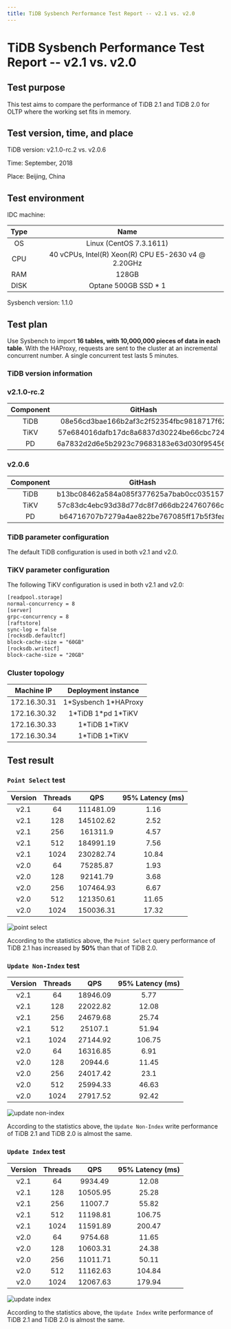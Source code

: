```yaml
---
title: TiDB Sysbench Performance Test Report -- v2.1 vs. v2.0
---
```


# TiDB Sysbench Performance Test Report -- v2.1 vs. v2.0

## Test purpose

This test aims to compare the performance of TiDB 2.1 and TiDB 2.0 for OLTP where the working set fits in memory.

## Test version, time, and place

TiDB version: v2.1.0-rc.2 vs. v2.0.6

Time: September, 2018

Place: Beijing, China

## Test environment

IDC machine:

| Type | Name |
| :-: | :-: |
| OS | Linux (CentOS 7.3.1611) |
| CPU | 40 vCPUs, Intel(R) Xeon(R) CPU E5-2630 v4 @ 2.20GHz |
| RAM | 128GB |
| DISK | Optane 500GB SSD \* 1 |

Sysbench version: 1.1.0

## Test plan

Use Sysbench to import **16 tables, with 10,000,000 pieces of data in each table**. With the HAProxy, requests are sent to the cluster at an incremental concurrent number. A single concurrent test lasts 5 minutes.

### TiDB version information

### v2.1.0-rc.2

| Component | GitHash |
| :-: | :-: |
| TiDB | 08e56cd3bae166b2af3c2f52354fbc9818717f62 |
| TiKV | 57e684016dafb17dc8a6837d30224be66cbc7246 |
| PD | 6a7832d2d6e5b2923c79683183e63d030f954563 |

### v2.0.6

| Component | GitHash |
| :-: | :-: |
| TiDB | b13bc08462a584a085f377625a7bab0cc0351570 |
| TiKV | 57c83dc4ebc93d38d77dc8f7d66db224760766cc |
| PD | b64716707b7279a4ae822be767085ff17b5f3fea |

### TiDB parameter configuration

The default TiDB configuration is used in both v2.1 and v2.0.

### TiKV parameter configuration

The following TiKV configuration is used in both v2.1 and v2.0:

```txt
[readpool.storage]
normal-concurrency = 8
[server]
grpc-concurrency = 8
[raftstore]
sync-log = false
[rocksdb.defaultcf]
block-cache-size = "60GB"
[rocksdb.writecf]
block-cache-size = "20GB"
```

### Cluster topology

| Machine IP | Deployment instance |
| :-: | :-: |
| 172.16.30.31 | 1\*Sysbench 1\*HAProxy |
| 172.16.30.32 | 1\*TiDB 1\*pd 1\*TiKV |
| 172.16.30.33 | 1\*TiDB 1\*TiKV |
| 172.16.30.34 | 1\*TiDB 1\*TiKV |

## Test result

### `Point Select` test

| Version | Threads | QPS | 95% Latency (ms) |
| :-: | :-: | :-: | :-: |
| v2.1 | 64   | 111481.09 | 1.16  |
| v2.1 | 128  | 145102.62 | 2.52  |
| v2.1 | 256  | 161311.9  | 4.57  |
| v2.1 | 512  | 184991.19 | 7.56  |
| v2.1 | 1024 | 230282.74 | 10.84 |
| v2.0 | 64   | 75285.87  | 1.93  |
| v2.0 | 128  | 92141.79  | 3.68  |
| v2.0 | 256  | 107464.93 | 6.67  |
| v2.0 | 512  | 121350.61 | 11.65 |
| v2.0 | 1024 | 150036.31 | 17.32 |

![point select](https://download.pingcap.com/images/docs/sysbench_v3_point_select.png)

According to the statistics above, the `Point Select` query performance of TiDB 2.1 has increased by **50%** than that of TiDB 2.0.

### `Update Non-Index` test

| Version | Threads | QPS | 95% Latency (ms) |
| :-: | :-: | :-: | :-: |
| v2.1 | 64   | 18946.09 | 5.77   |
| v2.1 | 128  | 22022.82 | 12.08  |
| v2.1 | 256  | 24679.68 | 25.74  |
| v2.1 | 512  | 25107.1  | 51.94  |
| v2.1 | 1024 | 27144.92 | 106.75 |
| v2.0 | 64   | 16316.85 | 6.91   |
| v2.0 | 128  | 20944.6  | 11.45  |
| v2.0 | 256  | 24017.42 | 23.1   |
| v2.0 | 512  | 25994.33 | 46.63  |
| v2.0 | 1024 | 27917.52 | 92.42  |

![update non-index](https://download.pingcap.com/images/docs/sysbench_v3_update_non_index.png)

According to the statistics above, the `Update Non-Index` write performance of TiDB 2.1 and TiDB 2.0 is almost the same.

### `Update Index` test

| Version | Threads | QPS | 95% Latency (ms) |
| :-: | :-: | :-: | :-: |
| v2.1 | 64   | 9934.49  | 12.08  |
| v2.1 | 128  | 10505.95 | 25.28  |
| v2.1 | 256  | 11007.7  | 55.82  |
| v2.1 | 512  | 11198.81 | 106.75 |
| v2.1 | 1024 | 11591.89 | 200.47 |
| v2.0 | 64   | 9754.68  | 11.65  |
| v2.0 | 128  | 10603.31 | 24.38  |
| v2.0 | 256  | 11011.71 | 50.11  |
| v2.0 | 512  | 11162.63 | 104.84 |
| v2.0 | 1024 | 12067.63 | 179.94 |

![update index](https://download.pingcap.com/images/docs/sysbench_v3_update_index.png)

According to the statistics above, the `Update Index` write performance of TiDB 2.1 and TiDB 2.0 is almost the same.

